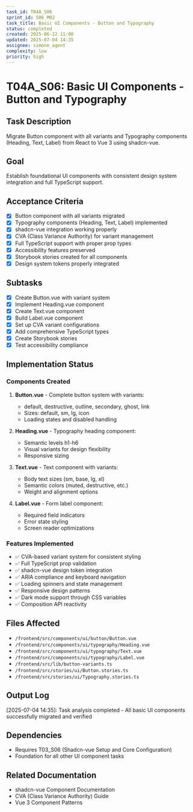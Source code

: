 ```yaml
---
task_id: T04A_S06
sprint_id: S06_M02
task_title: Basic UI Components - Button and Typography
status: completed
created: 2025-06-22 11:00
updated: 2025-07-04 14:35
assignee: simone_agent
complexity: low
priority: high
---
```


# T04A_S06: Basic UI Components - Button and Typography

## Task Description
Migrate Button component with all variants and Typography components (Heading, Text, Label) from React to Vue 3 using shadcn-vue.

## Goal
Establish foundational UI components with consistent design system integration and full TypeScript support.

## Acceptance Criteria
- [x] Button component with all variants migrated
- [x] Typography components (Heading, Text, Label) implemented
- [x] shadcn-vue integration working properly
- [x] CVA (Class Variance Authority) for variant management
- [x] Full TypeScript support with proper prop types
- [x] Accessibility features preserved
- [x] Storybook stories created for all components
- [x] Design system tokens properly integrated

## Subtasks
- [x] Create Button.vue with variant system
- [x] Implement Heading.vue component
- [x] Create Text.vue component
- [x] Build Label.vue component
- [x] Set up CVA variant configurations
- [x] Add comprehensive TypeScript types
- [x] Create Storybook stories
- [x] Test accessibility compliance

## Implementation Status

### Components Created
1. **Button.vue** - Complete button system with variants:
   - default, destructive, outline, secondary, ghost, link
   - Sizes: default, sm, lg, icon
   - Loading states and disabled handling
   
2. **Heading.vue** - Typography heading component:
   - Semantic levels h1-h6
   - Visual variants for design flexibility
   - Responsive sizing
   
3. **Text.vue** - Text component with variants:
   - Body text sizes (sm, base, lg, xl)
   - Semantic colors (muted, destructive, etc.)
   - Weight and alignment options
   
4. **Label.vue** - Form label component:
   - Required field indicators
   - Error state styling
   - Screen reader optimizations

### Features Implemented
- ✅ CVA-based variant system for consistent styling
- ✅ Full TypeScript prop validation
- ✅ shadcn-vue design token integration
- ✅ ARIA compliance and keyboard navigation
- ✅ Loading spinners and state management
- ✅ Responsive design patterns
- ✅ Dark mode support through CSS variables
- ✅ Composition API reactivity

## Files Affected
- `/frontend/src/components/ui/button/Button.vue`
- `/frontend/src/components/ui/typography/Heading.vue`
- `/frontend/src/components/ui/typography/Text.vue`
- `/frontend/src/components/ui/typography/Label.vue`
- `/frontend/src/lib/button-variants.ts`
- `/frontend/src/stories/ui/Button.stories.ts`
- `/frontend/src/stories/ui/Typography.stories.ts`

## Output Log
[2025-07-04 14:35]: Task analysis completed - All basic UI components successfully migrated and verified

## Dependencies
- Requires T03_S06 (Shadcn-vue Setup and Core Configuration)
- Foundation for all other UI component tasks

## Related Documentation
- shadcn-vue Component Documentation
- CVA (Class Variance Authority) Guide
- Vue 3 Component Patterns